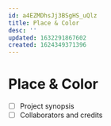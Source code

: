 ```yaml
---
id: a4EZMDhsJj3BSgHS_uQlz
title: Place & Color
desc: ''
updated: 1632291867602
created: 1624349371396
---
```

# Place & Color

- [ ] Project synopsis
- [ ] Collaborators and credits
